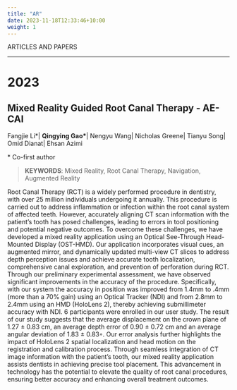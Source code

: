 ```yaml
---
title: "AR"
date: 2023-11-18T12:33:46+10:00
weight: 1
---
```


ARTICLES AND PAPERS

****

# 2023
## Mixed Reality Guided Root Canal Therapy - AE-CAI

Fangjie Li\*| **Qingying Gao\***| Nengyu Wang| Nicholas Greene| Tianyu Song| Omid Dianat| Ehsan Azimi

\* Co-first author 
> **KEYWORDS**: Mixed Reality, Root Canal Therapy, Navigation, Augmented Reality

Root Canal Therapy (RCT) is a widely performed procedure in dentistry, with over 25 million individuals undergoing it annually. This procedure is carried out to address inflammation or infection within the root canal system of affected teeth. However, accurately aligning CT scan information with the patient’s tooth has posed challenges, leading to errors in tool positioning and potential negative outcomes. To overcome these challenges, we have developed a mixed reality application using an Optical See-Through Head-Mounted Display (OST-HMD). Our application incorporates visual cues, an augmented mirror, and dynamically updated multi-view CT slices to address depth perception issues and achieve accurate tooth localization, comprehensive canal exploration, and prevention of perforation during RCT. Through our preliminary experimental assessment, we have observed significant improvements in the accuracy of the
procedure. Specifically, with our system the accuracy in position was improved from 1.4mm to .4mm (more than a 70% gain) using an Optical Tracker (NDI) and from 2.8mm to 2.4mm using an HMD (HoloLens 2), thereby achieving submillimeter accuracy with NDI. 6 participants were enrolled in our user study. The result of our study suggests that the average displacement on the crown plane of 1.27 ± 0.83 cm, an average depth error of 0.90 ± 0.72 cm and an average angular deviation of 1.83 ± 0.83◦. Our error analysis further highlights the impact of HoloLens 2 spatial localization and head motion on the registration and calibration process. Through seamless integration of CT image information with the patient’s tooth, our mixed reality application assists dentists in achieving precise tool placement. This advancement in technology has the potential to elevate the quality of root canal procedures, ensuring better accuracy and enhancing overall treatment outcomes.

